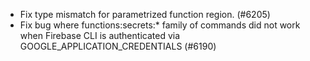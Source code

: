 - Fix type mismatch for parametrized function region. (#6205)
- Fix bug where functions:secrets:\* family of commands did not work when Firebase CLI is authenticated via GOOGLE_APPLICATION_CREDENTIALS (#6190)
